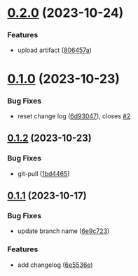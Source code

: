 # [0.2.0](https://github.com/Al374/ci-cd/compare/v0.1.0...v0.2.0) (2023-10-24)


### Features

* upload artifact ([806457a](https://github.com/Al374/ci-cd/commit/806457acd669912fc5f04328f685bf506a024f6e))



# [0.1.0](https://github.com/Al374/ci-cd/compare/v0.1.2...v0.1.0) (2023-10-23)


### Bug Fixes

* reset change log ([6d93047](https://github.com/Al374/ci-cd/commit/6d930474ab4e4dce47af9dcf2edb4e1f08560761)), closes [#2](https://github.com/Al374/ci-cd/issues/2)



## [0.1.2](https://github.com/Al374/ci-cd/compare/v0.1.1...v0.1.2) (2023-10-23)


### Bug Fixes

* git-pull ([1bd4465](https://github.com/Al374/ci-cd/commit/1bd4465170df60612c407be1150c99139ab946b5))



## [0.1.1](https://github.com/Al374/ci-cd/compare/6e5536efbc2d4c70abcdd8da2f3041a67fefe3a8...v0.1.1) (2023-10-17)


### Bug Fixes

* update branch name ([6e9c723](https://github.com/Al374/ci-cd/commit/6e9c723790e51b99902a6d99c9de511e3be14da2))


### Features

* add changelog ([6e5536e](https://github.com/Al374/ci-cd/commit/6e5536efbc2d4c70abcdd8da2f3041a67fefe3a8))



